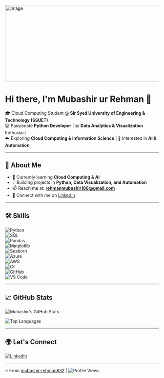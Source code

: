 <img width="1200" height="251" alt="image" src="https://github.com/user-attachments/assets/543032e2-f362-4014-8024-11d5b4e16f27" />



# Hi there, I'm Mubashir ur Rehman 👋  

🎓 Cloud Computing Student @ **Sir Syed University of Engineering & Technology (SSUET)**  
💻 Passionate **Python Developer** | 📊 **Data Analytics & Visualization** Enthusiast  
☁️ Exploring **Cloud Computing & Information Science** | 🤖 Interested in **AI & Automation**  

---

## 🚀 About Me  
- 🌱 Currently learning **Cloud Computing & AI**  
- 💡 Building projects in **Python, Data Visualization, and Automation**  
- 📫 Reach me at: **rehmanmubashir186@gmail.com**  
- 🔗 Connect with me on [LinkedIn](https://www.linkedin.com/in/mubashir-rehman-534a5a376)  

---

## 🛠️ Skills  
![Python](https://img.shields.io/badge/Python-3776AB?logo=python&logoColor=white)  
![SQL](https://img.shields.io/badge/SQL-003B57?logo=postgresql&logoColor=white)  
![Pandas](https://img.shields.io/badge/Pandas-150458?logo=pandas&logoColor=white)  
![Matplotlib](https://img.shields.io/badge/Matplotlib-005571?logo=plotly&logoColor=white)  
![Seaborn](https://img.shields.io/badge/Seaborn-4C78A8?logo=python&logoColor=white)  
![Azure](https://img.shields.io/badge/Microsoft%20Azure-0089D6?logo=microsoft-azure&logoColor=white)  
![AWS](https://img.shields.io/badge/AWS-FF9900?logo=amazon-aws&logoColor=white)  
![Git](https://img.shields.io/badge/Git-F05032?logo=git&logoColor=white)  
![GitHub](https://img.shields.io/badge/GitHub-181717?logo=github&logoColor=white)  
![VS Code](https://img.shields.io/badge/VS%20Code-0078d7?logo=visual-studio-code&logoColor=white)  

---

## 📈 GitHub Stats  
![Mubashir's GitHub Stats](https://github-readme-stats.vercel.app/api?username=mubashir-rehman832&show_icons=true&theme=tokyonight)  

![Top Languages](https://github-readme-stats.vercel.app/api/top-langs/?username=mubashir-rehman832&layout=compact&theme=tokyonight)  
 

---

## 🌍 Let's Connect  
[![LinkedIn](https://img.shields.io/badge/LinkedIn-Connect-blue?logo=linkedin)](https://www.linkedin.com/in/mubashir-rehman-534a5a376)  

---

⭐️ From [mubashir-rehman832](https://github.com/mubashir-rehman832) | ![Profile Views](https://komarev.com/ghpvc/?username=mubashir-rehman832&color=blue)



